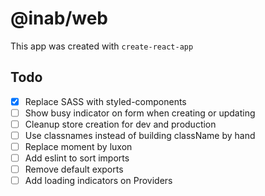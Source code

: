 # @inab/web

This app was created with `create-react-app`

## Todo

* [x] Replace SASS with styled-components
* [ ] Show busy indicator on form when creating or updating
* [ ] Cleanup store creation for dev and production
* [ ] Use classnames instead of building className by hand
* [ ] Replace moment by luxon
* [ ] Add eslint to sort imports
* [ ] Remove default exports
* [ ] Add loading indicators on Providers
